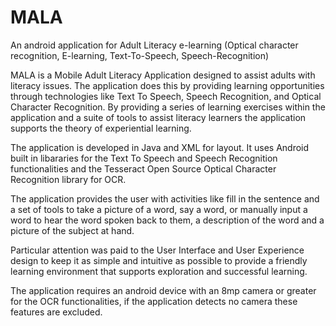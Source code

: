 # MALA
An android application for Adult Literacy e-learning (Optical character recognition, E-learning, Text-To-Speech, Speech-Recognition)

MALA is a Mobile Adult Literacy Application designed to assist adults with literacy issues.
The application does this by providing learning opportunities through technologies 
like Text To Speech, Speech Recognition, and Optical Character Recognition. 
By providing a series of learning exercises within the application and a suite of tools to
assist literacy learners the application supports the theory of experiential learning. 

The application is developed in Java and XML for layout. It uses Android built in libararies for the 
Text To Speech and Speech Recognition functionalities and the Tesseract Open Source Optical Character 
Recognition library for OCR. 

The application provides the user with activities like fill in the sentence and a set of tools to take a picture of a word, say a word,
or manually input a word to hear the word spoken back to them, a description of the word and a picture of the subject at hand.

Particular attention was paid to the User Interface and User Experience design to keep it as simple and intuitive 
as possible to provide a friendly learning environment that supports exploration and successful learning. 

The application requires an android device with an 8mp camera or greater for the OCR functionalities, if the application
detects no camera these features are excluded. 
